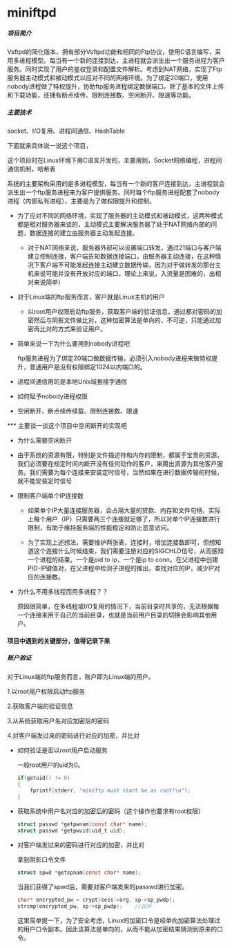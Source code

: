 # miniftpd

##### 项目简介

​	Vsftpd的简化版本，拥有部分Vsftpd功能和相同的Ftp协议，使用C语言编写，采用多进程模型。每当有一个新的连接到达，主进程就会派生出一个服务进程为客户服务。同时实现了用户的鉴权登录和配置文件解析。考虑到NAT网络，实现了Ftp服务器主动模式和被动模式以应对不同的网络环境。为了绑定20端口，使用nobody进程做了特权提升，协助ftp服务进程绑定数据端口。除了基本的文件上传和下载功能，还拥有断点续传、限制连接数、空闲断开、限速等功能。

##### 主要技术

socket、I/O复用、进程间通信、HashTable



下面就来具体说一说这个项目，

这个项目时在Linux环境下用C语言开发的，主要用到，Socket网络编程，进程间通信机制，哈希表



系统的主要架构采用的是多进程模型，每当有一个新的客户连接到达，主进程就会派生出一个ftp服务进程来为客户提供服务。同时每个ftp服务进程配套了nobody进程（内部私有进程），主要是为了做权限提升和控制。

* 为了应对不同的网络环境，实现了服务器的主动模式和被动模式，这两种模式都是相对服务器来谈的，主动模式主要解决服务器了处于NAT网络内部的问题，数据连接的建立由服务器主动发起连接。

  * 对于NAT网络来说，服务器外部可以设置端口转发，通过21端口与客户端建立控制连接，客户端告知数据连接端口，由服务器主动连接，在这种情况下客户端不可能发起连接主动建立数据传输，因为对于做转发的那台主机来说可能并没有开放对应的端口，理论上来说，入流量是困难的，出相对来说简单）

  

* 对于Linux端的ftp服务而言，客户就是Linux主机的用户

  * 以root用户权限启动ftp服务，获取客户端的验证信息，通过都对密码的加密然后与阴影文件做比对，这种加密算法是单向的，不可逆，只能通过加密再比对的方式来验证用户。

* 简单来说一下为什么要用到nobody进程吧

  ftp服务进程为了绑定20端口做数据传输，必须引入nobody进程来做特权提升，普通用户是没有权限绑定1024以内端口的。

* 进程间通信用的是本地Unix域套接字通信

* 如何赋予nobody进程权限
* 空闲断开、断点续传续载、限制连接数、限速

*** 主要谈一谈这个项目中空闲断开的实现吧

*  为什么需要空闲断开

  * 由于系统的资源有限，特别是文件描述符和内存的限制，都属于宝贵的资源，我们必须要在规定时间内断开没有任何动作的客户，来腾出资源为其他客户服务。我们需要为每个连接来安装定时信号，当然如果在进行数据传输的时候，就不能安装定时信号

* 限制客户端单个IP连接数

  * 如果单个IP大量连接服务器，会占用大量的贷款、内存和文件句柄，实际上每个用户（IP）只需要两三个连接就足够了，所以对单个IP连接数进行限制，有助于维持服务端的性能稳定和防止恶意访问。

  * 为了实现上述想法，需要维护两张表，连接时，增加连接数即可，但想知道这个连接什么时候结束，我们需要注册对应的SIGCHLD信号，从而感知一个进程的结束。一个是pid to ip，一个是ip to conn。在父进程中创建PID-IP键值对，在父进程中检测子进程的推出，查找对应的IP，减少IP对应的连接数。

    

    

* 为什么不用多线程而用多进程？？

  原因很简单，在多线程或I/O复用的情况下，当前目录时共享的，无法根据每一个连接来用于自己的当前目录，也就是当前用户目录的切换会影响其他用户。
  
#### 项目中遇到的关键部分，值得记录下来

##### 账户验证

对于Linux端的ftp服务而言，账户即为Linux端的用户。

1.以root用户权限启动ftp服务

2.获取客户端的验证信息

3.从系统获取用户名对应加密后的密码

4.对客户端发过来的密码进行对应的加密，并比对

* 如何验证是否以root用户启动服务

  一般root用户的uid为0。

  ```c
  if(getuid() != 0)
  {
      fprintf(stderr, "miniftp must start be as root!\n");
  }
  ```

* 获取系统中用户名对应的加密后的密码（这个操作也要求有root权限）

  ```C
  struct passwd *getpwnam(const char* name);
  struct passwd *getpwuid(uid_t uid);
  ```

* 对客户端发过来的密码进行对应的加密，并比对

  拿到阴影口令文件

  ```C
  struct spwd *getspnam(const char* name);
  ```

  当我们获得了spwd后，需要对客户端发来的passwd进行加密。

  ```C
  char* encrypted_pw = crypt(sess->arg, sp->sp_pwdp);
  strcmp(encrypted_pw, sp->sp_pwdp); 	//比对
  ```

  这里简单提一下，为了安全考虑，Linux的加密口令是经单向加密算法处理过的用户口令副本。因此该算法是单向的，从而不能从加密结果猜测到原来的口令。

